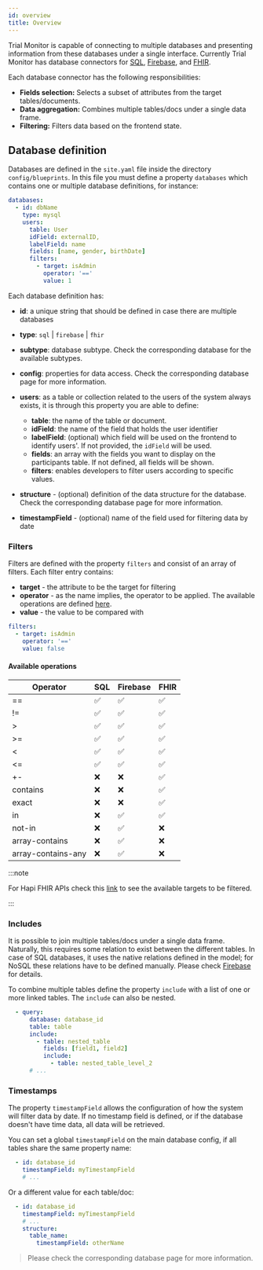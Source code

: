 ```yaml
---
id: overview
title: Overview
---
```


Trial Monitor is capable of connecting to multiple databases and presenting information from these databases under a single interface. Currently Trial Monitor has database connectors for [SQL](sql), [Firebase](firebase), and [FHIR](fhir).

Each database connector has the following responsibilities:

- **Fields selection:** Selects a subset of attributes from the target tables/documents.
- **Data aggregation:** Combines multiple tables/docs under a single data frame.
- **Filtering:** Filters data based on the frontend state.

## Database definition

Databases are defined in the `site.yaml` file inside the directory `config/blueprints`. In this file you must define a property `databases` which contains one or multiple database definitions, for instance:

````yaml
databases:
  - id: dbName
    type: mysql
    users:
      table: User
      idField: externalID,
      labelField: name
      fields: [name, gender, birthDate]
      filters:
        - target: isAdmin
          operator: '=='
          value: 1
````

Each database definition has:

- **id**: a unique string that should be defined in case there are multiple databases
- **type**: `sql` | `firebase` | `fhir`
- **subtype**: database subtype. Check the corresponding database for the available subtypes.
- **config**: properties for data access. Check the corresponding database page for more information.
- **users**: as a table or collection related to the users of the system always exists, it is through this property you are able to define:
  - **table**: the name of the table or document.
  - **idField**: the name of the field that holds the user identifier
  - **labelField**: (optional) which field will be used on the frontend to identify users'. If not provided, the `idField` will be used.
  - **fields**: an array with the fields you want to display on the participants table. If not defined, all fields will be shown.
  - **filters**: enables developers to filter users according to specific values.

- **structure** - (optional) definition of the data structure for the database. Check the corresponding database page for more information.
- **timestampField** - (optional) name of the field used for filtering data by date

### Filters

 Filters are defined with the property `filters` and consist of an array of filters. Each filter entry contains:
  - **target** - the attribute to be the target for filtering
  - **operator** - as the name implies, the operator to be applied. The available operations are defined [here](#available-operations).
  - **value** - the value to be compared with

````yaml
filters:
  - target: isAdmin
    operator: '=='
    value: false
````

#### Available operations

| Operator | SQL | Firebase | FHIR |
|---|---|---|---|
| == | ✅ | ✅ | ✅ |
| != | ✅ | ✅ | ✅ |
| > | ✅ | ✅ | ✅ |
| >= | ✅ | ✅ | ✅ |
| &lt; | ✅ | ✅ | ✅ |
| &lt;= | ✅ | ✅ | ✅ |
| +- | ❌ | ❌ | ✅ |
| contains | ❌ | ❌ | ✅ |
| exact | ❌ | ❌ | ✅ |
| in | ❌ | ✅ | ✅ |
| not-in | ❌ | ✅ | ❌ |
| array-contains | ❌ | ✅ | ❌ |
| array-contains-any | ❌ | ✅ | ❌ |

:::note

For Hapi FHIR APIs check this [link](http://hapi.fhir.org/resource?serverId=home_r4&pretty=true&_summary=&resource=Observation) to see the available targets to be filtered.

:::

### Includes
It is possible to join multiple tables/docs under a single data frame. Naturally, this requires some relation to exist between the different tables. In case of SQL databases, it uses the native relations defined in the model; for NoSQL these relations have to be defined manually. Please check [Firebase](firebase) for details.

To combine multiple tables define the property `include` with a list of one or more linked tables. The `include` can also be nested.

````yaml
  - query:
      database: database_id
      table: table
      include:
        - table: nested_table
          fields: [field1, field2]
          include:
            - table: nested_table_level_2
      # ...
````

### Timestamps

The property `timestampField` allows the configuration of how the system will filter data by date. If no timestamp field is defined, or if the database doesn't have time data, all data will be retrieved.

You can set a global `timestampField` on the main database config, if all tables share the same property name:

````yaml
  - id: database_id
    timestampField: myTimestampField
    # ...
````

Or a different value for each table/doc:

````yaml
  - id: database_id
    timestampField: myTimestampField
    # ...
    structure:
      table_name:
        timestampField: otherName
````

> Please check the corresponding database page for more information.